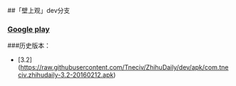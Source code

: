 ##「壁上观」dev分支

### [Google play](https://play.google.com/store/apps/details?id=com.tneciv.zhihudaily "Google play")

###历史版本：

* [3.2] (https://raw.githubusercontent.com/Tneciv/ZhihuDaily/dev/apk/com.tneciv.zhihudaily-3.2-20160212.apk)